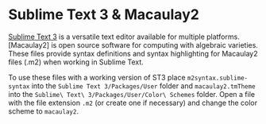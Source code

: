 # Sublime Text 3 & Macaulay2

[Sublime Text 3](https://www.sublimetext.com) is a versatile text editor available for multiple platforms. [Macaulay2] is open source software for computing with algebraic varieties. These files provide syntax definitions and syntax highlighting for Macaulay2 files (.m2) when working in Sublime Text.

To use these files with a working version of ST3 place `m2syntax.sublime-syntax` into the `Sublime Text 3/Packages/User` folder and `macaulay2.tmTheme` into the `Sublime\ Text\ 3/Packages/User/Color\ Schemes` folder. Open a file with the file extension `.m2` (or create one if necessary) and change the color scheme to `macaulay2`.

